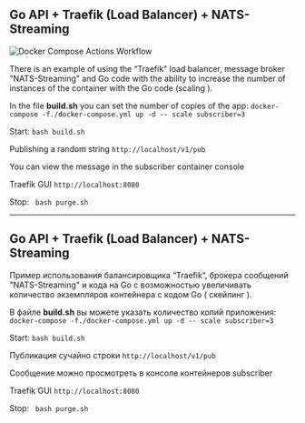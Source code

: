 ## Go API + Traefik (Load Balancer) + NATS-Streaming

![Docker Compose Actions Workflow](https://github.com/dxavx/go_traefik_nats-streaming/workflows/Docker%20Compose%20Actions%20Workflow/badge.svg?branch=master)


There is an example of using the “Traefik"  load balancer,  message broker "NATS-Streaming" and Go code with the ability to increase the number of instances of the container with the Go code (scaling ).  

In the file __build.sh__ you can set the number of copies of the app: `docker-compose -f./docker-compose.yml up -d -- scale subscriber=3`

Start: ``` bash build.sh ```

Publishing a random string ``` http://localhost/v1/pub ```

You can view the message in the subscriber container console

Traefik GUI ``` http://localhost:8080 ```

Stop: ``` bash purge.sh``` 

*** 
## Go API + Traefik (Load Balancer) + NATS-Streaming


Пример использования балансировщика “Traefik“, брокера сообщений "NATS-Streaming" и кода на Go с возможностью увеличивать количество экземпляров контейнера с кодом Go ( скейлинг ).  

В файле __build.sh__ вы можете указать количество копий приложения: `docker-compose -f./docker-compose.yml up -d -- scale subscriber=3`

Start: ``` bash build.sh ```

Публикация сучайно строки ``` http://localhost/v1/pub ```

Сообщение можно просмотреть в консоле контейнеров subscriber

Traefik GUI ``` http://localhost:8080 ```

Stop: ``` bash purge.sh``` 